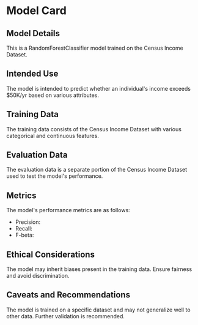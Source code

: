 # Model Card

## Model Details
This is a RandomForestClassifier model trained on the Census Income Dataset.

## Intended Use
The model is intended to predict whether an individual's income exceeds $50K/yr based on various attributes.

## Training Data
The training data consists of the Census Income Dataset with various categorical and continuous features.

## Evaluation Data
The evaluation data is a separate portion of the Census Income Dataset used to test the model's performance.

## Metrics
The model's performance metrics are as follows:
- Precision:
- Recall:
- F-beta: 

## Ethical Considerations
The model may inherit biases present in the training data. Ensure fairness and avoid discrimination.

## Caveats and Recommendations
The model is trained on a specific dataset and may not generalize well to other data. Further validation is recommended.
